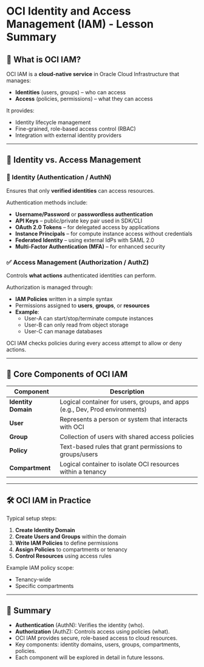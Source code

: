 # OCI Identity and Access Management (IAM) - Lesson Summary

## 📌 What is OCI IAM?

OCI IAM is a **cloud-native service** in Oracle Cloud Infrastructure that manages:

- **Identities** (users, groups) – who can access
- **Access** (policies, permissions) – what they can access

It provides:
- Identity lifecycle management
- Fine-grained, role-based access control (RBAC)
- Integration with external identity providers

---

## 🔐 Identity vs. Access Management

### 🧍 Identity (Authentication / AuthN)

Ensures that only **verified identities** can access resources.

Authentication methods include:
- **Username/Password** or **passwordless authentication**
- **API Keys** – public/private key pair used in SDK/CLI
- **OAuth 2.0 Tokens** – for delegated access by applications
- **Instance Principals** – for compute instance access without credentials
- **Federated Identity** – using external IdPs with SAML 2.0
- **Multi-Factor Authentication (MFA)** – for enhanced security

### ✅ Access Management (Authorization / AuthZ)

Controls **what actions** authenticated identities can perform.

Authorization is managed through:
- **IAM Policies** written in a simple syntax
- Permissions assigned to **users**, **groups**, or **resources**
- **Example**:
  - User-A can start/stop/terminate compute instances
  - User-B can only read from object storage
  - User-C can manage databases

OCI IAM checks policies during every access attempt to allow or deny actions.

---

## 🧱 Core Components of OCI IAM

| Component           | Description                                                                 |
|---------------------|-----------------------------------------------------------------------------|
| **Identity Domain** | Logical container for users, groups, and apps (e.g., Dev, Prod environments)|
| **User**            | Represents a person or system that interacts with OCI                       |
| **Group**           | Collection of users with shared access policies                             |
| **Policy**          | Text-based rules that grant permissions to groups/users                     |
| **Compartment**     | Logical container to isolate OCI resources within a tenancy                 |

---

## 🛠️ OCI IAM in Practice

Typical setup steps:

1. **Create Identity Domain**
2. **Create Users and Groups** within the domain
3. **Write IAM Policies** to define permissions
4. **Assign Policies** to compartments or tenancy
5. **Control Resources** using access rules

Example IAM policy scope:
- Tenancy-wide
- Specific compartments

---

## 🧾 Summary

- **Authentication** (AuthN): Verifies the identity (who).
- **Authorization** (AuthZ): Controls access using policies (what).
- OCI IAM provides secure, role-based access to cloud resources.
- Key components: identity domains, users, groups, compartments, policies.
- Each component will be explored in detail in future lessons.

